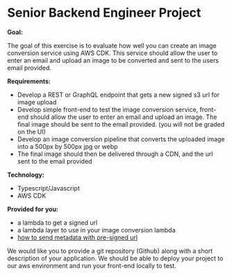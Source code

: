 # Senior Backend Engineer Project

**Goal:**

The goal of this exercise is to evaluate how well you can create an image conversion service using AWS CDK. This service should allow the user to enter an email and upload an image to be converted and sent to the users email provided.

**Requirements:**

- Develop a REST or GraphQL endpoint that gets a new signed s3 url for image upload
- Develop simple front-end to test the image conversion service, front-end should allow the user to enter an email and upload an image. The final image should be sent to the email provided. (you will not be graded on the UI)
- Develop an image conversion pipeline that converts the uploaded image into a 500px by 500px jpg or webp
- The final image should then be delivered through a CDN, and the url sent to the email provided

**Technology:**

- Typescript/Javascript
- AWS CDK

**Provided for you:**

- a lambda to get a signed url
- a lambda layer to use in your image conversion lambda
- [how to send metadata with pre-signed url](https://pandeysoni.medium.com/how-to-send-metadata-along-with-s3-signedurl-in-node-js-c708aca2b951)

We would like you to provide a git repository (Github) along with a short description of your application. We should be able to deploy your project to our aws environment and run your front-end locally to test.
